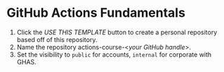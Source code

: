 # GitHub Actions Fundamentals

1) Click the _USE THIS TEMPLATE_ button to create a personal repository based off of this repository.
2) Name the repository actions-course-\<_your GitHub handle_\>.
3) Set the visibility to `public` for accounts, `internal` for corporate with GHAS.
